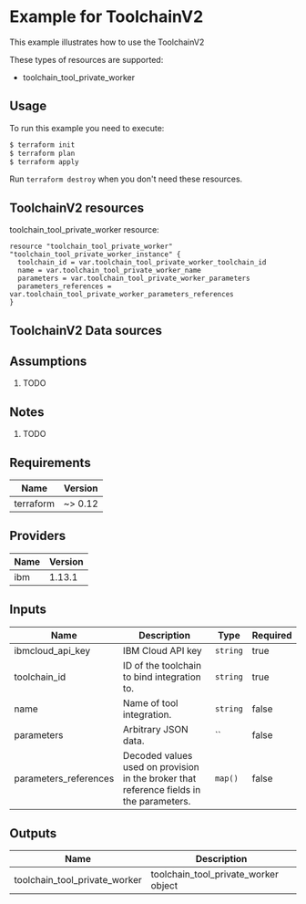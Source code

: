 # Example for ToolchainV2

This example illustrates how to use the ToolchainV2

These types of resources are supported:

* toolchain_tool_private_worker

## Usage

To run this example you need to execute:

```bash
$ terraform init
$ terraform plan
$ terraform apply
```

Run `terraform destroy` when you don't need these resources.


## ToolchainV2 resources

toolchain_tool_private_worker resource:

```hcl
resource "toolchain_tool_private_worker" "toolchain_tool_private_worker_instance" {
  toolchain_id = var.toolchain_tool_private_worker_toolchain_id
  name = var.toolchain_tool_private_worker_name
  parameters = var.toolchain_tool_private_worker_parameters
  parameters_references = var.toolchain_tool_private_worker_parameters_references
}
```

## ToolchainV2 Data sources


## Assumptions

1. TODO

## Notes

1. TODO

## Requirements

| Name | Version |
|------|---------|
| terraform | ~> 0.12 |

## Providers

| Name | Version |
|------|---------|
| ibm | 1.13.1 |

## Inputs

| Name | Description | Type | Required |
|------|-------------|------|---------|
| ibmcloud\_api\_key | IBM Cloud API key | `string` | true |
| toolchain_id | ID of the toolchain to bind integration to. | `string` | true |
| name | Name of tool integration. | `string` | false |
| parameters | Arbitrary JSON data. | `` | false |
| parameters_references | Decoded values used on provision in the broker that reference fields in the parameters. | `map()` | false |

## Outputs

| Name | Description |
|------|-------------|
| toolchain_tool_private_worker | toolchain_tool_private_worker object |
